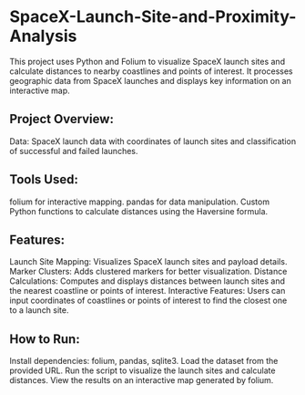 # SpaceX-Launch-Site-and-Proximity-Analysis

This project uses Python and Folium to visualize SpaceX launch sites and calculate distances to nearby coastlines and points of interest. It processes geographic data from SpaceX launches and displays key information on an interactive map.

## Project Overview:
Data: SpaceX launch data with coordinates of launch sites and classification of successful and failed launches.

## Tools Used:
folium for interactive mapping.
pandas for data manipulation.
Custom Python functions to calculate distances using the Haversine formula.

## Features:
Launch Site Mapping: Visualizes SpaceX launch sites and payload details.
Marker Clusters: Adds clustered markers for better visualization.
Distance Calculations: Computes and displays distances between launch sites and the nearest coastline or points of interest.
Interactive Features: Users can input coordinates of coastlines or points of interest to find the closest one to a launch site.

## How to Run:
Install dependencies: folium, pandas, sqlite3.
Load the dataset from the provided URL.
Run the script to visualize the launch sites and calculate distances.
View the results on an interactive map generated by folium.
